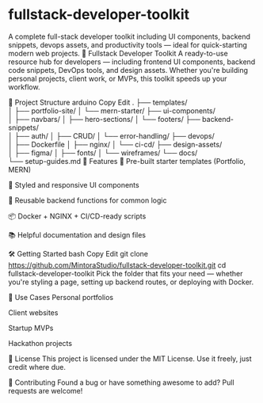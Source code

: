 # fullstack-developer-toolkit
A complete full-stack developer toolkit including UI components, backend snippets, devops assets, and productivity tools — ideal for quick-starting modern web projects.
💼 Fullstack Developer Toolkit
A ready-to-use resource hub for developers — including frontend UI components, backend code snippets, DevOps tools, and design assets. Whether you're building personal projects, client work, or MVPs, this toolkit speeds up your workflow.

📁 Project Structure
arduino
Copy
Edit
.
├── templates/          
│   ├── portfolio-site/
│   └── mern-starter/
├── ui-components/      
│   ├── navbars/
│   ├── hero-sections/
│   └── footers/
├── backend-snippets/   
│   ├── auth/
│   ├── CRUD/
│   └── error-handling/
├── devops/             
│   ├── Dockerfile
│   ├── nginx/
│   └── ci-cd/
├── design-assets/      
│   ├── figma/
│   ├── fonts/
│   └── wireframes/
└── docs/               
    └── setup-guides.md
🚀 Features
🔧 Pre-built starter templates (Portfolio, MERN)

🎨 Styled and responsive UI components

🔐 Reusable backend functions for common logic

📦 Docker + NGINX + CI/CD-ready scripts

📚 Helpful documentation and design files

🛠️ Getting Started
bash
Copy
Edit
git clone https://github.com/MintoraStudio/fullstack-developer-toolkit.git
cd fullstack-developer-toolkit
Pick the folder that fits your need — whether you're styling a page, setting up backend routes, or deploying with Docker.

🧩 Use Cases
Personal portfolios

Client websites

Startup MVPs

Hackathon projects

📄 License
This project is licensed under the MIT License. Use it freely, just credit where due.

🤝 Contributing
Found a bug or have something awesome to add? Pull requests are welcome!
